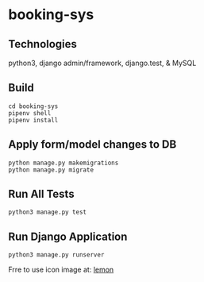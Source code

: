 # booking-sys

## Technologies
python3, django admin/framework, django.test, & MySQL

## Build
```
cd booking-sys
pipenv shell
pipenv install 
```

## Apply form/model changes to DB
```
python manage.py makemigrations
python manage.py migrate
```

## Run All Tests
```
python3 manage.py test
```

## Run Django Application
```
python3 manage.py runserver
```

Frre to use icon image at: [lemon](https://www.flaticon.com/free-animated-icon/lemon_14385026?term=lemon&page=1&position=5&origin=tag&related_id=14385026)